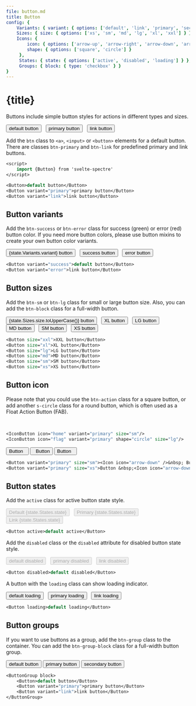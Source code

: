 ```yaml
---
file: button.md
title: Button
config: {
    Variants: { variant: { options: ['default', 'link', 'primary', 'secondary', 'success', 'error'] } },
    Sizes: { size: { options: ['xs', 'sm', 'md', 'lg', 'xl', 'xxl'] } }, 
    Icons: { 
        icon: { options: ['arrow-up', 'arrow-right', 'arrow-down', 'arrow-left', 'upward', 'forward', 'downward', 'back', 'caret', 'menu', 'apps', 'more-horiz', 'more-vert', 'resize-horiz', 'resize-vert', 'plus', 'minus', 'cross', 'check', 'stop', 'shutdown', 'refresh', 'search', 'flag', 'bookmark', 'edit', 'delete', 'share', 'download', 'upload', 'copy', 'mail', 'people', 'message', 'photo', 'time', 'location', 'link', 'emoji', 'xray', 'home', 'circle-check', 'wifi', 'audio'] },
        shape: { options: ['square', 'circle'] }
     },
     States: { state: { options: ['active', 'disabled', 'loading'] } },
     Groups: { block: { type: 'checkbox' } }
}
---
```


<script>
    import {Button, ButtonGroup, Col, Grid, Hero, Icon, IconButton} from '$lib'
    import Knobs from '../_knobs.svelte'

    let state = {
        Variants: { variant: 'default' },
        Sizes: { size: 'xxl' },
        Icons: { icon: 'menu', shape: 'square' },
        States: { state: 'active' },
        Groups: { block: false },
    }
</script>

<Hero size="xs">

# {title}

Buttons include simple button styles for actions in different types and sizes.

<p>
    <Button>default button</Button> &nbsp;
    <Button variant="primary">primary button</Button> &nbsp;
    <Button variant="link">link button</Button> &nbsp;
</p>

Add the `btn` class to `<a>`, `<input>` or `<button>` elements for a default
button. There are classes `btn-primary` and `btn-link` for predefined primary
and link buttons.

```sv
<script>
    import {Button} from 'svelte-spectre'
</script>

<Button>default button</Button>
<Button variant="primary">primary button</Button>
<Button variant="link">link button</Button>
```

</Hero>

<Hero size="xs">

## Button variants

Add the `btn-success` or `btn-error` class for success (green) or error (red)
button color. If you need more button colors, please use button mixins to create
your own button color variants.

<p>
    <Button variant={state.Variants.variant}>{state.Variants.variant} button</Button> &nbsp;
    <Button variant="success">success button</Button> &nbsp;
    <Button variant="error">error button</Button> &nbsp;
</p>

<p>
    <Knobs bind:state={state.Variants} config={config.Variants}/>
</p>

```sv
<Button variant="success">default button</Button>
<Button variant="error">link button</Button>
```

</Hero>

<Hero size="xs">

## Button sizes

Add the `btn-sm` or `btn-lg` class for small or large button size. Also, you can
add the `btn-block` class for a full-width button.

<p>
    <Button size={state.Sizes.size}>{state.Sizes.size.toUpperCase()} button</Button> &nbsp;
    <Button size="xl">XL button</Button> &nbsp;
    <Button size="lg">LG button</Button> &nbsp;
    <Button size="md">MD button</Button> &nbsp;
    <Button size="sm">SM button</Button> &nbsp;
    <Button size="xs">XS button</Button> &nbsp;
</p>

<p>
    <Knobs bind:state={state.Sizes} config={config.Sizes}/>
</p>

```sv
<Button size="xxl">XXL button</Button>
<Button size="xl">XL button</Button>
<Button size="lg">LG button</Button>
<Button size="md">MD button</Button>
<Button size="sm">SM button</Button>
<Button size="xs">XS button</Button>
```

</Hero>

<Hero size="xs">

## Button icon

Please note that you could use the `btn-action` class for a square button, or
add another `s-circle` class for a round button, which is often used as a Float
Action Button (FAB).

<p>
    <IconButton icon={state.Icons.icon} shape={state.Icons.shape} variant="primary" size="lg"/>
    <IconButton icon="emoji" variant="primary"/>
    <IconButton icon="home" variant="primary" size="sm"/> &nbsp;
    <IconButton icon="flag" variant="primary" shape="circle" size="lg"/>
    <IconButton icon="location" variant="primary" shape="circle" />
    <IconButton icon="shutdown" variant="primary" shape="circle" size="sm"/>
</p>

<p>
    <Knobs bind:state={state.Icons} config={config.Icons}/>
</p>

```sv
<IconButton icon="home" variant="primary" size="sm"/>
<IconButton icon="flag" variant="primary" shape="circle" size="lg"/>
```

<p>
    <Button variant="primary">Button &nbsp;<Icon icon="arrow-down" /></Button>
    <Button variant="primary" size="sm"><Icon icon="arrow-down" />&nbsp; Button</Button>
    <Button variant="primary" size="xs">Button &nbsp;<Icon icon="arrow-down" /></Button>
</p>

```sv
<Button variant="primary" size="sm"><Icon icon="arrow-down" />&nbsp; Button</Button>
<Button variant="primary" size="xs">Button &nbsp;<Icon icon="arrow-down" /></Button>
```

</Hero>

<Hero size="xs">

## Button states

Add the `active` class for active button state style.

<p>
    <Button
        active={state.States.state === 'active'}
        disabled={state.States.state === 'disabled'}
        loading={state.States.state === 'loading'}>Default {state.States.state}</Button> &nbsp;
    <Button variant="primary" active={state.States.state === 'active'}
        disabled={state.States.state === 'disabled'}
        loading={state.States.state === 'loading'}>Primary {state.States.state}</Button> &nbsp;
    <Button variant="link" active={state.States.state === 'active'}
        disabled={state.States.state === 'disabled'}
        loading={state.States.state === 'loading'}>Link {state.States.state}</Button> &nbsp;
</p>

<p>
    <Knobs bind:state={state.States} config={config.States}/>
</p>

```sv
<Button active>default active</Button>
```

Add the `disabled` class or the `disabled` attribute for disabled button state
style.

<p>
    <Button disabled>default disabled</Button> &nbsp;
    <Button variant="primary" disabled>primary disabled</Button> &nbsp;
    <Button variant="link" disabled>link disabled</Button> &nbsp;
</p>

```sv
<Button disabled>default disabled</Button>
```

A button with the `loading` class can show loading indicator.

<p>
    <Button loading>default loading</Button> &nbsp;
    <Button variant="primary" loading>primary loading</Button> &nbsp;
    <Button variant="link" loading>link loading</Button> &nbsp;
</p>

```sv
<Button loading>default loading</Button>
```

</Hero>

<Hero size="xs">

## Button groups

If you want to use buttons as a group, add the `btn-group` class to the
container. You can add the `btn-group-block` class for a full-width button
group.

<p>
    <ButtonGroup block={state.Groups.block}>
        <Button>default button</Button>
        <Button variant="primary">primary button</Button>
        <Button variant="secondary">secondary button</Button>
    </ButtonGroup>
</p>

<p>
    <Knobs bind:state={state.Groups} config={config.Groups}/>
</p>

```sv
<ButtonGroup block>
    <Button>default button</Button>
    <Button variant="primary">primary button</Button>
    <Button variant="link">link button</Button>
</ButtonGroup>
```

</Hero>

